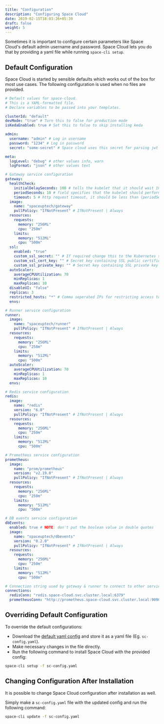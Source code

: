 ```yaml
---
title: "Configuration"
description: "Configuring Space Cloud"
date: 2019-02-15T18:03:26+05:30
draft: false
weight: 5
---
```


Sometimes it is important to configure certain parameters like Space Cloud's default admin username and password. Space Cloud lets you do that by providing a yaml file while running `space-cli setup`.

## Default Configuration

Space Cloud is started by sensible defaults which works out of the box for most use cases. The following configuration is used when no files are provided.

```yaml
# Default values for space-cloud.
# This is a YAML-formatted file.
# Declare variables to be passed into your templates.

clusterId: "default"
devMode: "true" # Turn this to false for production mode
isKedaEnabled: true # Set this to false to skip installing keda

admin:
  username: "admin" # Log in username
  password: "1234" # Log in password
  secret: "some-secret" # Space cloud uses this secret for parsing jwt tokens for config APIs

meta:
  logLevel: "debug" # other values info, warn
  logFormat: "json" # other values text

# Gateway service configuration
gateway:
  healthCheck:
    initialDelaySeconds: 100 # tells the kubelet that it should wait 100 seconds before performing the first health check.
    periodSeconds: 10 # field specifies that the kubelet should perform a liveness probe every 10 seconds.
    timeout: 5 # http request timeout, it should be less than (periodSeconds)
  image:
    name: "spaceuptech/gateway"
    pullPolicy: "IfNotPresent" # IfNotPresent | Always
  resources:
    requests:
      memory: "256Mi"
      cpu: "250m"
    limits:
      memory: "512Mi"
      cpu: "500m"
  ssl:
    enabled: "true"
    custom_ssl_secret: "" # If required change this to the Kubernetes secret name containing custom SSL cert
    custom_ssl_cert_key: "" # Secret key containing SSL public certificate
    custom_ssl_private_key: "" # Secret key containing SSL private key
  autoScaler:
    averageCPUUtilization: 70
    minReplicas: 1
    maxReplicas: 10
  disableUI: "false"
  replicas: 3
  restricted_hosts: "*" # Comma seperated IPs for restricting access to admin UI
  envs:

# Runner service configuration
runner:
  image:
    name: "spaceuptech/runner"
    pullPolicy: "IfNotPresent" # IfNotPresent | Always
  resources:
    requests:
      memory: "256Mi"
      cpu: "250m"
    limits:
      memory: "512Mi"
      cpu: "500m"
  autoScaler:
    averageCPUUtilization: 70
    minReplicas: 1
    maxReplicas: 10
  envs:

# Redis service configuration
redis:
  image:
    name: "redis"
    version: "6.0"
    pullPolicy: "IfNotPresent" # IfNotPresent | Always
  resources:
    requests:
      memory: "256Mi"
      cpu: "250m"
    limits:
      memory: "512Mi"
      cpu: "500m"

# Prometheus service configuration
prometheus:
  image:
    name: "prom/prometheus"
    version: "v2.19.0"
    pullPolicy: "IfNotPresent" # IfNotPresent | Always
  resources:
    requests:
      memory: "256Mi"
      cpu: "250m"
    limits:
      memory: "512Mi"
      cpu: "500m"

# DB events service configuration
dbEvents:
  enabled: true # NOTE: don't put the boolean value in double quotes
  image:
    name: "spaceuptech/dbevents"
    version: "0.2.0"
    pullPolicy: "IfNotPresent" # IfNotPresent | Always
  resources:
    requests:
      memory: "256Mi"
      cpu: "250m"
    limits:
      memory: "512Mi"
      cpu: "500m"

# Connection string used by gateway & runner to connect to other services
connections:
  redisConn: "redis.space-cloud.svc.cluster.local:6379"
  prometheusConn: "http://prometheus.space-cloud.svc.cluster.local:9090" 
```

## Overriding Default Configuration

To override the default configurations:
- Download the [default yaml config](https://raw.githubusercontent.com/spacecloud-io/space-cloud/master/install-manifests/helm/space-cloud/values.yaml) and store it as a yaml file (Eg. `sc-config.yaml`).
- Make necessary changes in the file directly.
- Run the following command to install Space Cloud with the provided config:

```bash
space-cli setup -f sc-config.yaml
```

## Changing Configuration After Installation

It is possible to change Space Cloud configuration after installation as well.

Simply make a `sc-config.yaml` file with the updated config and run the following command:

```bash
space-cli update -f sc-config.yaml
```
